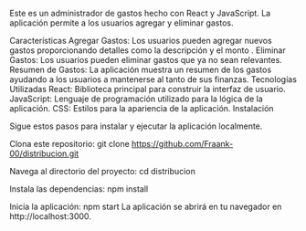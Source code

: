 
Este es un administrador de gastos hecho con React y JavaScript. La aplicación permite a los usuarios agregar y eliminar gastos.

Características
Agregar Gastos: Los usuarios pueden agregar nuevos gastos proporcionando detalles como la descripción y el monto .
Eliminar Gastos: Los usuarios pueden eliminar gastos que ya no sean relevantes.
Resumen de Gastos: La aplicación muestra un resumen de los gastos ayudando a los usuarios a mantenerse al tanto de sus finanzas.
Tecnologías Utilizadas
React: Biblioteca principal para construir la interfaz de usuario.
JavaScript: Lenguaje de programación utilizado para la lógica de la aplicación.
CSS: Estilos para la apariencia de la aplicación.
Instalación

Sigue estos pasos para instalar y ejecutar la aplicación localmente.

Clona este repositorio:
git clone https://github.com/Fraank-00/distribucion.git



Navega al directorio del proyecto:
cd distribucion

Instala las dependencias:
npm install

Inicia la aplicación:
npm start
La aplicación se abrirá en tu navegador en http://localhost:3000.
